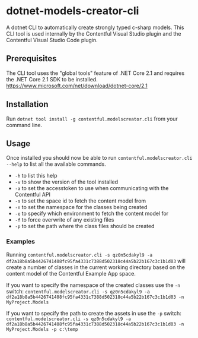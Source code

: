 # dotnet-models-creator-cli
A dotnet CLI to automatically create strongly typed c-sharp models. This CLI tool is used internally by the Contentful Visual Studio plugin and the Contentful Visual Studio Code plugin.

## Prerequisites
The CLI tool uses the "global tools" feature of .NET Core 2.1 and requires the .NET Core 2.1 SDK to be installed. https://www.microsoft.com/net/download/dotnet-core/2.1

## Installation
Run `dotnet tool install -g contentful.modelscreator.cli` from your command line.

## Usage
Once installed you should now be able to run `contentful.modelscreator.cli --help` to list all the available commands.

- `-h` to list this help
- `-v` to show the version of the tool installed
- `-a` to set the accesstoken to use when communicating with the Contentful API
- `-s` to set the space id to fetch the content model from
- `-n` to set the namespace for the classes being created
- `-e` to specify which environment to fetch the content model for
- `-f` to force overwrite of any existing files 
- `-p` to set the path where the class files should be created

### Examples
Running `contentful.modelscreator.cli -s qz0n5cdakyl9 -a df2a18b8a5b4426741408fc95fa4331c7388d502318c44a5b22b167c3c1b1d03` will create a number of classes in the current working directory based on the content model of the Contentful Example App space.

If you want to specify the namespace of the created classes use the `-n` switch: `contentful.modelscreator.cli -s qz0n5cdakyl9 -a df2a18b8a5b4426741408fc95fa4331c7388d502318c44a5b22b167c3c1b1d03 -n MyProject.Models` 

If you want to specify the path to create the assets in use the `-p` switch: `contentful.modelscreator.cli -s qz0n5cdakyl9 -a df2a18b8a5b4426741408fc95fa4331c7388d502318c44a5b22b167c3c1b1d03 -n MyProject.Models -p c:\temp`
